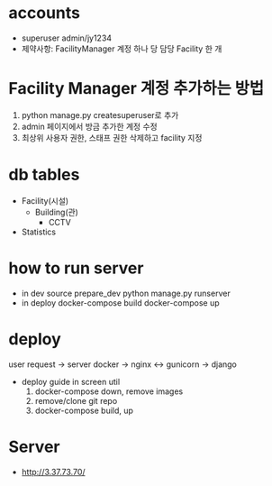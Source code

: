 # accounts
- superuser
    admin/jy1234
- 제약사항: FacilityManager 계정 하나 당 담당 Facility 한 개

# Facility Manager 계정 추가하는 방법
1. python manage.py createsuperuser로 추가
2. admin 페이지에서 방금 추가한 계정 수정
3. 최상위 사용자 권한, 스태프 권한 삭제하고 facility 지정

# db tables
- Facility(시설)
  - Building(관)
    - CCTV
- Statistics

# how to run server
- in dev
    source prepare_dev
    python manage.py runserver
- in deploy
    docker-compose build
    docker-compose up

# deploy
user request -> server docker -> nginx <-> gunicorn -> django
- deploy guide
  in screen util
  1. docker-compose down, remove images
  2. remove/clone git repo
  3. docker-compose build, up

# Server
- http://3.37.73.70/
